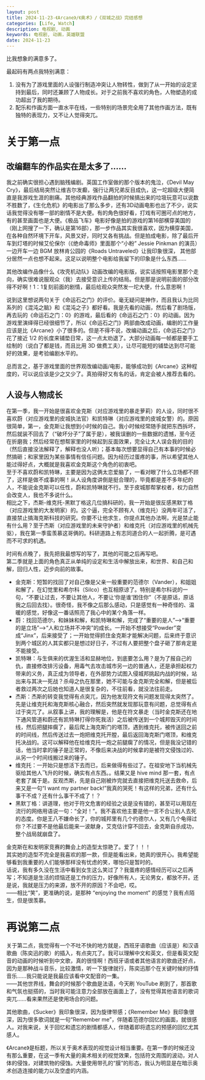 ```yaml
---
layout: post
title: 2024-11-23-《Arcane》/《奥术》/《双城之战》完结感想
categories: [Life, Watch]
description: 电视剧, 动画
keywords: 电视剧, 动画，英雄联盟
date: 2024-11-23
---
```


比我想象的满意多了。

最起码有两点我特别满意：

1. 没有为了游戏里面的人设强行制造冲突让人物转性，做到了从一开始的设定坚持到最后，同时还兼顾了人物成长。对于之前我不喜欢的角色，人物塑造的成功超出了我的期待。
2. 配乐和作画方面一直水平在线，一些特别的场景完全用了其他作画方法，既有独特的表现力，又不让人觉得突兀。

# 关于第一点
## 改编翻车的作品实在是太多了……
我之前确实很担心遇到脑残编剧。英国工作室做的那个版本的鬼泣，《Devil May Cry》，最后结局突然让维吉尔发癫，强行让两兄弟反目成仇，这一坨超级大便简直是我游戏生涯的剧痛。其他经典游戏作品翻拍的时候搞出来的垃圾玩意可以说数不胜数了，《生化危机》的电影出了那么多步，还有3D动画电影也出了不少，说实话我觉得没有哪一部的剧情不是大便。有的角色很好看，打戏有可圈可点的地方，有的甚至画面也是大便。《极品飞车》电影好像是拍的游戏的第16部横穿美国的（刚上网搜了一下，确认是第16部），那一步作品其实我很喜欢，因为横穿美国，在各种自然环境下开车，风景又好，同时又各有挑战。但是拍成电影，除了最后开车到灯塔的时候艾伦保尔（《绝命毒师》里面那个“小粉” Jessie Pinkman 的演员）一边开车一边 BGM 放林肯公园的《Roads Untraveled》让我印象很深， 其他部分居然一点也想不起来。这足以说明整个电影给我留下的印象是什么东西……

其他改编作品像什么《攻壳机动队》动画改编的电影版，说实话按照电影里那个走向，确实很难说服观众（我）去接受意识上传的结局。但是那是说明前面的部分改得不好啊！1：1复刻前面的剧情，最后给观众突然发一坨大便，什么意思啊！

说到这里想说两句关于《命运石之门》的评价。毫无疑问是神作，而且我认为比同系列的《混沌之脑》和《混沌之子》都好看。我是先看的动画，然后看了剧场版，再去玩的《命运石之门：0》的游戏，最后看的《命运石之门：0》的动画。因为游戏里演绎得已经很细节了，所以《命运石之门》两部曲改成动画，编剧的工作量应该是比《Arcane》小了很多的。但是不得不说，改编动画之后，《命运石之门》花了接近 1/2 的长度来铺垫日常，这一点太劝退了。大部分动画每一帧都是要手工绘制的（说白了都是钱，而且比用 3D 做费工夫），让尽可能短的铺垫达到尽可能好的效果，是考验编剧水平的。

总而言之，基于游戏里面的世界观改编动画/电影，能够成功到《Arcane》这种程度的，可以说应该是少之又少了。真拍得好又有名的话，肯定会被人推荐去看的。

## 人设与人物成长
在第一季，我一开始是很喜欢金克斯（对应游戏里的暴走萝莉）的人设，同时很不喜欢蔚（对应游戏里的皮城执法官）和凯特琳（对应游戏里的皮城女警）的。原因很简单，第一，金克斯让我想到小时候的自己。我小时候经常随手就把东西拆坏，然后就装不回去了（“破坏分子”了属于是），被我误删的一些数据的遗憾，至今还在折磨我；然后经常在想帮家里的时候起到反面效果，完全让大人误会我的目的（然后直接没法解释了，解释也没人听）；基本每次想要显得自己有本事的时候必然搞砸；和家里因为某些事情有信任问题。因为经历过蛋疼的事，所以希望其他人能过得好点，大概就是我喜欢金克斯这个角色的初衷吧。    
至于不喜欢蔚和凯特琳，主要是因为这俩太恋爱脑了，一看对眼了什么立场都不顾了，这样是做不成事的啊！从人设角度讲倒是挺合理的，毕竟都是差不多年纪的人，不能说金克斯可以任性，蔚和凯特琳就不行。至于皮城那帮掌权者，权力自然会改变人，我也不多说什么。    
相比之下，杰斯-维克托-黑默丁格这几位搞科研的，我一开始是很反感黑默丁格（对应游戏里的大发明家）的。这个逼，完全不顾有人（维克托）没两年可活了，直接禁止搞海克斯科技的研究。你要不让他求生，你提点其他办法啊，光是禁止能有什么用？至于杰斯（对应游戏里的未来守护者）和维克托（对应游戏里的机械先驱），我在第一季蛮羡慕这哥俩的。科研道路上有志同道合的人一起折腾，是可遇而不可求的机遇。    

时间有点晚了，我先把我最想写的写了，其他的可能之后再写吧。   
第二季就是上面的角色真正从单纯的设定和生活中解放出来，和世界、和自己和解，回归人性，迈步向前的故事。    
- 金克斯：短暂的找回了对自己像是父亲一般重要的范德尔（Vander），和姐姐和解了，在幻觉里和希尔科（Silco）也互相原谅了。特别是希尔科说的一句，“不要让过去，不要让其他人，不要让‘你是谁’困住你”（不是原话，原话我之后回去找）。很奇怪，我不像之后那么感动，只是感觉有一种奇怪的、温暖的感觉，好像这一番话照亮了我心中的某个角落一样。
- 蔚：找回范德尔，和妹妹和解，和凯特琳和解，完成了“重要的是人”-->“重要的是立场”-->“人和立场并不冲突”的成长。一开始不想接受“Powder”变成“Jinx”，后来接受了；一开始觉得抓住金克斯才能解决问题，后来终于意识到两个城区的人其实都只是想过好日子，不过有人要把整个盘子砸了那肯定是不能接受。
- 凯特琳：与生俱来的优渥生活和显赫地位，到底要怎么用？是为了报自己的仇，直接修改排污设备，用毒气去攻击城市另一边的普通人，还是承担起权力带来的义务，真正成为领导者，在外部势力试图入侵城邦挑起内战的时候，站出来与其决一死战？杀母之仇在那里，她不可能与金克斯完全和解，但是被后者救过两次之后她也知道人是很复杂的，不往前看，就没法往前走。
- 杰斯：杰斯的转变我觉得有点突兀，因为他发现符文有问题发现得太突然了。先是让维克托和海克斯核心融合，然后突然就发现那玩意有问题，总觉得有点过于突兀了。从叙事上讲，我的理解是，他是在符文暴走（当时金克斯还在地下通风管道和蔚还有凯特琳打得你死我活）之后被传送到一个城邦毁灭的时间线，然后把腿摔瘸了，最后爬上海克斯门的塔顶，遇到维克托，被传送回之前的时间线，然后传送过去一炮把维克托开膛，最后返回海克斯门塔顶，和维克托决战的。这可以解释他在给维克托一炮之前腿瘸了的情况，但是我没记错的话，他当时拿的锤子是正常的，不像后来决战的时候拿的是被符文侵蚀过的、从另一个时间线搬过来的锤子。
- 维克托：一开始只是想活下去而已，后来做得有些过了。在祖安地下当机械先驱给其他人飞升的时候，确实有点东西。。结果又是 hive mind 那一套，有点老套了属于是。反观杰斯，先是自己刚被炸完就去直接把维克托送去救命，后来又是一句“I want my partner back!”我真的哭死！有这样的兄弟，还有什么事干不成？还有什么事干不成了！？
- 黑默丁格：讲道理，他对于符文危害的经验之谈是没有错的，甚至可以用现在流行的网络用语说一句：“全对！”。我不喜欢他主要是他一言不合让别人去死的态度。你是王八不嫌命长了，你的城邦里有几个约德尔人，又有几个龟得过你？不过要不是他最后能来一波献身，艾克估计穿不回去，金克斯自杀成功，整个战局就崩盘了。

金克斯在和发明家竞赛的舞会上的造型太惊艳了。爱了！！！     
其实她的造型不完全是我喜欢的那一款，但是能看出来，她真的很开心。我希望能够看到我重要的人们能够那样没有忧虑的笑，哪怕只是暂时的。   
话说，我有多久没在生活中看到女生这么笑过了？我蛋疼的感情经历可以之后再写；不知道是生活的烦恼还是工作的压力，好像所有人，无论男女，都放不开。还是说，我就是压力的来源，放不开的原因？不会吧，哎。    
——相比“笑”，更准确的说，是那种 “enjoying the moment” 的感觉？我有点陌生，但是很羡慕。

# 再说第二点
关于第二点，我觉得有一个不吐不快的地方就是，西班牙语歌曲（应该是）和汉语歌曲（陈奕迅的歌）的插入，有点突兀了。我可以理解中文和英文，但是看英文配音的动画的时候听到中文歌，真的很怪啊！西班牙语或者其他语言的歌曲还好点，因为是那种战斗音乐，比较激情，听一下旋律就行，陈奕迅那个在关键时候的抒情音乐……我只能说是我最应该看中文配音的一集。    
——其他世界线，舞会的时候那个歌曲是法语，今天刷 YouTube 刷到了，那首歌和气氛也挺搭的，当时我可能注意力全部放在画面上了，没有觉得其他语言的歌词突兀……看来果然还是使用场合的问题。

其他歌曲，《Sucker》我印象很深，因为旋律带感；《Remember Me》我印象很深，因为很多歌词就是一句“Remember me”，伴随着范德尔回忆的画面，就很感人。对我来说，关于回忆和遗忘的剧情都感人，伴随着即将遗忘的预感的回忆尤其感人。

《Arcane》是标题，所以关于奥术表现的视觉设计相当重要。在第一季的时候还没有那么重要，在这一季有大量的奥术相关的视觉效果，包括符文周围的波动，对人体的侵蚀，对建筑物的侵蚀。大量使用带孔的“膜”的形态，我认为明显是在暗示奥术创造连接的能力以及空虚的内涵。
